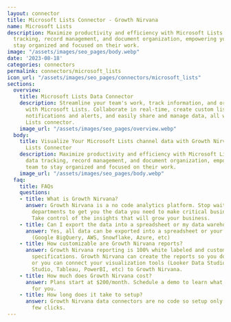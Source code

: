 ```yaml
---
layout: connector
title: Microsoft Lists Connector - Growth Nirvana
name: Microsoft Lists
description: Maximize productivity and efficiency with Microsoft Lists. Simplify data
  tracking, record management, and document organization, empowering your team to
  stay organized and focused on their work.
image: "/assets/images/seo_pages/body.webp"
date: '2023-08-18'
categories: connectors
permalink: connectors/microsoft_lists
icon_url: "/assets/images/seo_pages/connectors/microsoft_lists"
sections:
  overview:
    title: Microsoft Lists Data Connector
    description: Streamline your team's work, track information, and organize documents
      with Microsoft Lists. Collaborate in real-time, create custom lists, set up
      notifications and alerts, and easily share and manage data, all within the Microsoft
      Lists connector.
    image_url: "/assets/images/seo_pages/overview.webp"
  body:
    title: Visualize Your Microsoft Lists channel data with Growth Nirvana's Microsoft
      Lists Connector
    description: Maximize productivity and efficiency with Microsoft Lists. Simplify
      data tracking, record management, and document organization, empowering your
      team to stay organized and focused on their work.
    image_url: "/assets/images/seo_pages/body.webp"
  faq:
    title: FAQs
    questions:
    - title: What is Growth Nirvana?
      answer: Growth Nirvana is a no code analytics platform. Stop waiting for other
        departments to get you the data you need to make critical business decisions.
        Take control of the insights that will grow your business.
    - title: Can I export the data into a spreadsheet or my data warehouse?
      answer: Yes, all data can be exported into a spreadsheet or your data warehouse
        (Google BigQuery, AWS, Snowflake, Azure, etc)
    - title: How customizable are Growth Nirvana reports?
      answer: Growth Nirvana reporting is 100% white labeled and customized to your
        specifications. Growth Nirvana can create the reports so you don’t have to
        or you can connect your visualization tools (Looker Data Studio/Google Data
        Studio, Tableau, PowerBI, etc) to Growth Nirvana.
    - title: How much does Growth Nirvana cost?
      answer: Plans start at $200/month. Schedule a demo to learn what plan is best
        for you.
    - title: How long does it take to setup?
      answer: Growth Nirvana data connectors are no code so setup only requires a
        few clicks.
---
```

